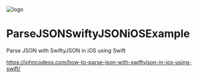 ![logo](https://i.imgur.com/Dv73hCk.png)
# ParseJSONSwiftyJSONiOSExample
Parse JSON with SwiftyJSON in iOS using Swift

https://johncodeos.com/how-to-parse-json-with-swiftyjson-in-ios-using-swift/
